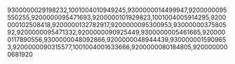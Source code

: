 9300000029198232,1001004010949245,9300000014499947,9200000095550255,9200000095471693,9200000101929823,1001004005914295,9200000102508418,9200000132782917,9200000095300953,9300000037580592,9200000095471332,9200000090925449,9300000005461665,9200000117890556,9300000048092866,9200000048944439,9300000015909653,9200000090315577,1001004001633666,9200000080184805,9200000000681920
